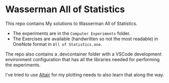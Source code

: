 # Wasserman All of Statistics

This repo contains My solutions to Wasserman All of Statistics. 
- The experiments are in the `Computer Experiments` folder.
- The Exercises are available (handwritten so not the most readable) in OneNote format in `All of Statistics.one`. 

The repo also contains a .devcontainer folder with a VSCode development environment configuration that has all the libraries needed for performing the experiments.

I've tried to use [Altair](https://altair-viz.github.io/) for my plotting needs to also learn that along the way.